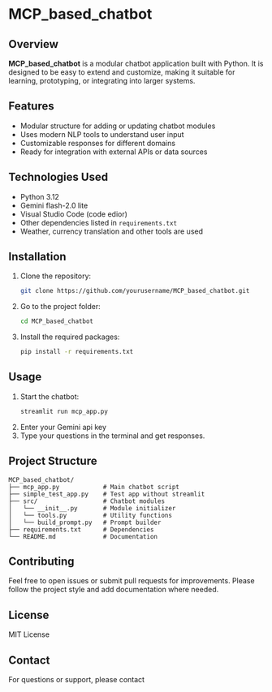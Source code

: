 # MCP_based_chatbot

## Overview
**MCP_based_chatbot** is a modular chatbot application built with Python. It is designed to be easy to extend and customize, making it suitable for learning, prototyping, or integrating into larger systems.

## Features
- Modular structure for adding or updating chatbot modules
- Uses modern NLP tools to understand user input
- Customizable responses for different domains
- Ready for integration with external APIs or data sources

## Technologies Used
- Python 3.12
- Gemini flash-2.0 lite
- Visual Studio Code (code edior)
- Other dependencies listed in `requirements.txt`
- Weather, currency translation and other tools are used 

## Installation

1. Clone the repository:
   ```sh
   git clone https://github.com/yourusername/MCP_based_chatbot.git
   ```
2. Go to the project folder:
   ```sh
   cd MCP_based_chatbot
   ```
3. Install the required packages:
   ```sh
   pip install -r requirements.txt
   ```

## Usage

1. Start the chatbot:
   ```sh
   streamlit run mcp_app.py
   ```
2. Enter your Gemini api key 
3. Type your questions in the terminal and get responses.


## Project Structure

```
MCP_based_chatbot/
├── mcp_app.py            # Main chatbot script
├── simple_test_app.py    # Test app without streamlit
├── src/                  # Chatbot modules
│   └── __init__.py       # Module initializer
│   └── tools.py          # Utility functions
│   └── build_prompt.py   # Prompt builder
├── requirements.txt      # Dependencies
└── README.md             # Documentation
```

## Contributing

Feel free to open issues or submit pull requests for improvements. Please follow the project style and add documentation where needed.

## License

MIT License

## Contact

For questions or support, please contact